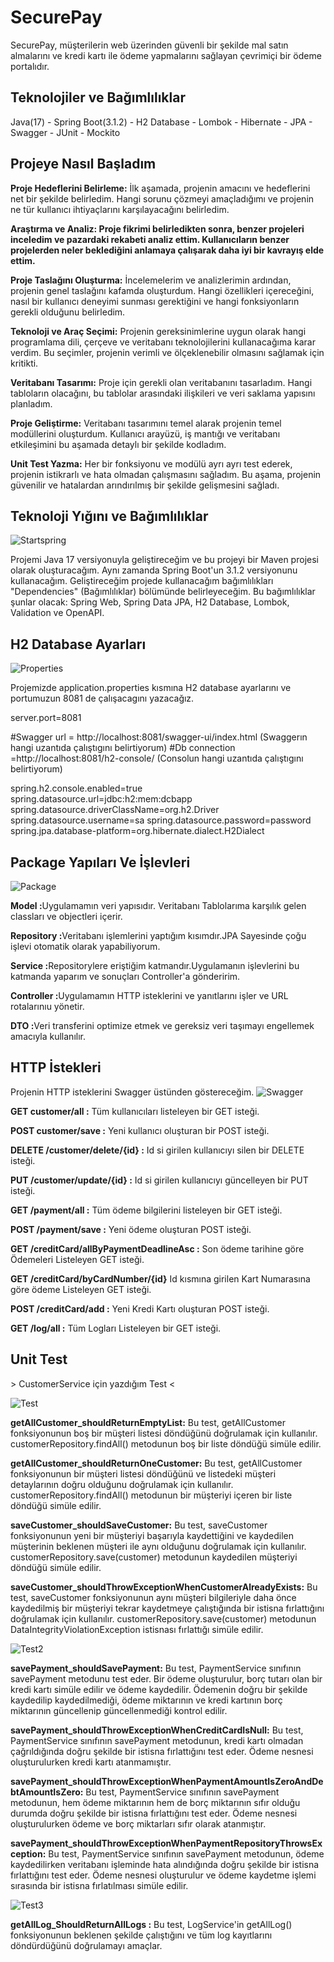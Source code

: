 <h1>SecurePay</h1>
<p>SecurePay, müşterilerin web üzerinden güvenli bir şekilde mal satın almalarını ve kredi kartı ile ödeme yapmalarını sağlayan çevrimiçi bir ödeme portalıdır.</p>

<h2>Teknolojiler ve Bağımlılıklar</h2>
<p>Java(17) - Spring Boot(3.1.2) - H2 Database - Lombok - Hibernate - JPA - Swagger - JUnit - Mockito</p>

<h2>Projeye Nasıl Başladım</h2>
<p><b>Proje Hedeflerini Belirleme:</b> İlk aşamada, projenin amacını ve hedeflerini net bir şekilde belirledim. Hangi sorunu çözmeyi amaçladığımı ve projenin ne tür kullanıcı ihtiyaçlarını karşılayacağını belirledim.

<b><b>Araştırma ve Analiz:</b> Proje fikrimi belirledikten sonra, benzer projeleri inceledim ve pazardaki rekabeti analiz ettim. Kullanıcıların benzer projelerden neler beklediğini anlamaya çalışarak daha iyi bir kavrayış elde ettim.

Proje Taslağını Oluşturma:</b> İncelemelerim ve analizlerimin ardından, projenin genel taslağını kafamda oluşturdum. Hangi özellikleri içereceğini, nasıl bir kullanıcı deneyimi sunması gerektiğini ve hangi fonksiyonların gerekli olduğunu belirledim.

<b>Teknoloji ve Araç Seçimi:</b> Projenin gereksinimlerine uygun olarak hangi programlama dili, çerçeve ve veritabanı teknolojilerini kullanacağıma karar verdim. Bu seçimler, projenin verimli ve ölçeklenebilir olmasını sağlamak için kritikti.

<b>Veritabanı Tasarımı:</b> Proje için gerekli olan veritabanını tasarladım. Hangi tabloların olacağını, bu tablolar arasındaki ilişkileri ve veri saklama yapısını planladım.

<b>Proje Geliştirme:</b> Veritabanı tasarımını temel alarak projenin temel modüllerini oluşturdum. Kullanıcı arayüzü, iş mantığı ve veritabanı etkileşimini bu aşamada detaylı bir şekilde kodladım.

<b>Unit Test Yazma:</b> Her bir fonksiyonu ve modülü ayrı ayrı test ederek, projenin istikrarlı ve hata olmadan çalışmasını sağladım. Bu aşama, projenin güvenilir ve hatalardan arındırılmış bir şekilde gelişmesini sağladı.</p>

<h2>Teknoloji Yığını ve Bağımlılıklar</h2>

<p>
<img src="images/startspring.png" alt="Startspring">

Projemi Java 17 versiyonuyla geliştireceğim ve bu projeyi bir Maven projesi olarak oluşturacağım. Aynı zamanda Spring Boot'un 3.1.2 versiyonunu kullanacağım. Geliştireceğim projede kullanacağım bağımlılıkları "Dependencies" (Bağımlılıklar) bölümünde belirleyeceğim. Bu bağımlılıklar şunlar olacak: Spring Web, Spring Data JPA, H2 Database, Lombok, Validation ve OpenAPI.</p>

<h2>H2 Database Ayarları</h2>
<img src="images/properties.png" alt="Properties">
<p>Projemizde application.properties kısmına H2 database ayarlarını ve portumuzun 8081 de çalışacagını yazacağız.

server.port=8081

#Swagger url = http://localhost:8081/swagger-ui/index.html (Swaggerın hangi uzantıda çalıştıgını belirtiyorum)
#Db connection =http://localhost:8081/h2-console/ (Consolun hangi uzantıda çalıştıgını belirtiyorum)

spring.h2.console.enabled=true
spring.datasource.url=jdbc:h2:mem:dcbapp
spring.datasource.driverClassName=org.h2.Driver
spring.datasource.username=sa
spring.datasource.password=password
spring.jpa.database-platform=org.hibernate.dialect.H2Dialect
</p>

<h2>Package Yapıları Ve İşlevleri</h2>
<p>
<img src="images/package.png" alt="Package">

<b>Model :</b>Uygulamamın veri yapısıdır. Veritabanı Tablolarıma karşılık gelen classları ve objectleri içerir. 

<b>Repository :</b>Veritabanı işlemlerini yaptığım kısımdır.JPA Sayesinde çoğu işlevi otomatik olarak yapabiliyorum.

<b>Service :</b>Repositorylere eriştiğim katmandır.Uygulamanın işlevlerini bu katmanda yaparım ve sonuçları Controller'a gönderirim.

<b>Controller :</b>Uygulamamın HTTP isteklerini ve yanıtlarını işler ve URL rotalarınıu yönetir.

<b>DTO :</b>Veri transferini optimize etmek ve gereksiz veri taşımayı engellemek amacıyla kullanılır.

</p>

<h2>HTTP İstekleri</h2>
<p> Projenin HTTP isteklerini Swagger üstünden göstereceğim.
<img src="images/swagger.png" alt="Swagger">

<b>GET customer/all :</b>  Tüm kullanıcıları listeleyen bir GET isteği.

<b>POST customer/save :</b> Yeni kullanıcı oluşturan bir POST isteği.

<b>DELETE /customer/delete/{id} :</b> Id si girilen kullanıcıyı silen bir DELETE isteği. 

<b>PUT /customer/update/{id} :</b> Id si girilen kullanıcıyı güncelleyen bir PUT isteği.

<b>GET /payment/all :</b> Tüm ödeme bilgilerini listeleyen bir GET isteği.

<b>POST /payment/save :</b> Yeni ödeme oluşturan POST isteği.

<b>GET /creditCard/allByPaymentDeadlineAsc :</b> Son ödeme tarihine göre Ödemeleri Listeleyen GET isteği.

<b>GET /creditCard/byCardNumber/{id}</b> Id kısmına girilen Kart Numarasına göre ödeme Listeleyen GET isteği.

<b>POST /creditCard/add :</b> Yeni Kredi Kartı oluşturan POST isteği.

<b>GET /log/all :</b> Tüm Logları Listeleyen bir GET isteği.
</p>

<h2>Unit Test</h2>
<p>> CustomerService için yazdığım Test <</p>
<img src="images/test.png" alt="Test">

<b>getAllCustomer_shouldReturnEmptyList:</b> Bu test, getAllCustomer fonksiyonunun boş bir müşteri listesi döndüğünü doğrulamak için kullanılır. customerRepository.findAll() metodunun boş bir liste döndüğü simüle edilir.

<b>getAllCustomer_shouldReturnOneCustomer:</b> Bu test, getAllCustomer fonksiyonunun bir müşteri listesi döndüğünü ve listedeki müşteri detaylarının doğru olduğunu doğrulamak için kullanılır. customerRepository.findAll() metodunun bir müşteriyi içeren bir liste döndüğü simüle edilir.

<b>saveCustomer_shouldSaveCustomer:</b> Bu test, saveCustomer fonksiyonunun yeni bir müşteriyi başarıyla kaydettiğini ve kaydedilen müşterinin beklenen müşteri ile aynı olduğunu doğrulamak için kullanılır. customerRepository.save(customer) metodunun kaydedilen müşteriyi döndüğü simüle edilir.

<b>saveCustomer_shouldThrowExceptionWhenCustomerAlreadyExists:</b> Bu test, saveCustomer fonksiyonunun aynı müşteri bilgileriyle daha önce kaydedilmiş bir müşteriyi tekrar kaydetmeye çalıştığında bir istisna fırlattığını doğrulamak için kullanılır. customerRepository.save(customer) metodunun DataIntegrityViolationException istisnası fırlattığı simüle edilir.

<img src="images/test2.png" alt="Test2">

<b>savePayment_shouldSavePayment:</b> Bu test, PaymentService sınıfının savePayment metodunu test eder. Bir ödeme oluşturulur, borç tutarı olan bir kredi kartı simüle edilir ve ödeme kaydedilir. Ödemenin doğru bir şekilde kaydedilip kaydedilmediği, ödeme miktarının ve kredi kartının borç miktarının güncellenip güncellenmediği kontrol edilir.

<b>savePayment_shouldThrowExceptionWhenCreditCardIsNull:</b> Bu test, PaymentService sınıfının savePayment metodunun, kredi kartı olmadan çağrıldığında doğru şekilde bir istisna fırlattığını test eder. Ödeme nesnesi oluşturulurken kredi kartı atanmamıştır.

<b>savePayment_shouldThrowExceptionWhenPaymentAmountIsZeroAndDebtAmountIsZero:</b> Bu test, PaymentService sınıfının savePayment metodunun, hem ödeme miktarının hem de borç miktarının sıfır olduğu durumda doğru şekilde bir istisna fırlattığını test eder. Ödeme nesnesi oluşturulurken ödeme ve borç miktarları sıfır olarak atanmıştır.

<b>savePayment_shouldThrowExceptionWhenPaymentRepositoryThrowsException:</b> Bu test, PaymentService sınıfının savePayment metodunun, ödeme kaydedilirken veritabanı işleminde hata alındığında doğru şekilde bir istisna fırlattığını test eder. Ödeme nesnesi oluşturulur ve ödeme kaydetme işlemi sırasında bir istisna fırlatılması simüle edilir.

<img src="images/test3.png" alt="Test3">

<b>getAllLog_ShouldReturnAllLogs :</b> Bu test, LogService'in getAllLog() fonksiyonunun beklenen şekilde çalıştığını ve tüm log kayıtlarını döndürdüğünü doğrulamayı amaçlar.